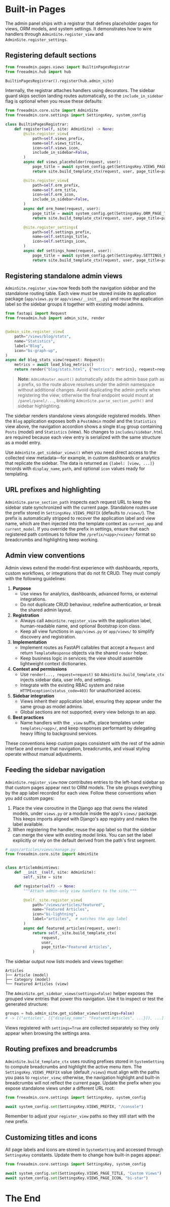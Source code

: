 # Built-in Pages

The admin panel ships with a registrar that defines placeholder pages for views, ORM models, and system settings.
It demonstrates how to wire handlers through `AdminSite.register_view` and `AdminSite.register_settings`.

## Registering default sections

```python
from freeadmin.pages.views import BuiltinPagesRegistrar
from freeadmin.hub import hub

BuiltinPagesRegistrar().register(hub.admin_site)
```

Internally, the registrar attaches handlers using decorators. The sidebar guard
skips section landing routes automatically, so the `include_in_sidebar` flag is
optional when you reuse these defaults:

```python
from freeadmin.core.site import AdminSite
from freeadmin.core.settings import SettingsKey, system_config

class BuiltinPagesRegistrar:
    def register(self, site: AdminSite) -> None:
        @site.register_view(
            path=self.views_prefix,
            name=self.views_title,
            icon=self.views_icon,
            include_in_sidebar=False,
        )
        async def views_placeholder(request, user):
            page_title = await system_config.get(SettingsKey.VIEWS_PAGE_TITLE)
            return site.build_template_ctx(request, user, page_title=page_title)

        @site.register_view(
            path=self.orm_prefix,
            name=self.orm_title,
            icon=self.orm_icon,
            include_in_sidebar=False,
        )
        async def orm_home(request, user):
            page_title = await system_config.get(SettingsKey.ORM_PAGE_TITLE)
            return site.build_template_ctx(request, user, page_title=page_title, is_settings=False)

        @site.register_settings(
            path=self.settings_prefix,
            name=self.settings_title,
            icon=self.settings_icon,
        )
        async def settings_home(request, user):
            page_title = await system_config.get(SettingsKey.SETTINGS_PAGE_TITLE)
            return site.build_template_ctx(request, user, page_title=page_title, is_settings=True)
```

## Registering standalone admin views

`AdminSite.register_view` now feeds both the navigation sidebar and the standalone routing table. Each view must be stored inside its
application package (`app/views.py` or `app/views/__init__.py`) and reuse the application label so the sidebar groups it together with
existing model admins.

```python
from fastapi import Request
from freeadmin.hub import admin_site, render


@admin_site.register_view(
    path="/views/blog/stats",
    name="Statistics",
    label="Blog",
    icon="bi-graph-up",
)
async def blog_stats_view(request: Request):
    metrics = await load_blog_metrics()
    return render("blog/stats.html", {"metrics": metrics}, request=request)
```

> **Note:** `AdminRouter.mount()` automatically adds the admin base path as a prefix,
> so the route above resolves under the admin namespace without additional changes. Avoid
> duplicating the admin prefix when registering the view; otherwise the final endpoint would
> mount at `/panel/panel/...`, breaking `AdminSite.parse_section_path()` and sidebar
> highlighting.

The sidebar renders standalone views alongside registered models. When the `Blog` application exposes both a `PostAdmin` model and the
`Statistics` view above, the navigation accordion shows a single `Blog` group containing `Posts` (model) and `Statistics` (view). No
changes to `includes/sidebar.html` are required because each view entry is serialized with the same structure as a model entry.

Use `AdminSite.get_sidebar_views()` when you need direct access to the collected view metadata—for example, in custom dashboards or
analytics that replicate the sidebar. The data is returned as `{label: [view, ...]}` records with `display_name`, `path`, and optional
`icon` values ready for templating.

## URL prefixes and highlighting

`AdminSite.parse_section_path` inspects each request URL to keep the sidebar state synchronized with the current page. Standalone routes
use the prefix stored in `SettingsKey.VIEWS_PREFIX` (defaults to `/views/`). The prefix is automatically stripped to recover the
application label and view name, which are then injected into the template context as `current_app` and `current_model`. If you override
the prefix in settings, ensure that each registered path continues to follow the `/prefix/<app>/<view>/` format so breadcrumbs and
highlighting keep working.

## Admin view conventions

Admin views extend the model-first experience with dashboards, reports, custom workflows, or integrations that do not fit CRUD. They
must comply with the following guidelines:

1. **Purpose**
   * Use views for analytics, dashboards, advanced forms, or external integrations.
   * Do not duplicate CRUD behaviour, redefine authentication, or break the shared admin layout.
2. **Registration**
   * Always call `AdminSite.register_view` with the application label, human-readable name, and optional Bootstrap icon class.
   * Keep all view functions in `app/views.py` or `app/views/` to simplify discovery and registration.
3. **Implementation**
   * Implement routes as FastAPI callables that accept a `Request` and return `TemplateResponse` objects via the shared `render` helper.
   * Keep business logic in services; the view should assemble lightweight context dictionaries.
4. **Context and permissions**
   * Use `render(..., request=request)` so `AdminSite.build_template_ctx` injects sidebar data, user info, and settings.
   * Integrate with the existing RBAC system and raise `HTTPException(status_code=403)` for unauthorized access.
5. **Sidebar integration**
   * Views inherit their application label, ensuring they appear under the same group as model admins.
   * Global sections are not supported; every view belongs to an app.
6. **Best practices**
   * Name handlers with the `_view` suffix, place templates under `templates/<app>/`, and keep responses performant by delegating heavy
     lifting to background services.

These conventions keep custom pages consistent with the rest of the admin interface and ensure that navigation, breadcrumbs, and visual
styling operate without manual adjustments.

## Feeding the sidebar navigation

`AdminSite.register_view` now contributes entries to the left-hand sidebar so
that custom pages appear next to ORM models. The site groups everything by the
app label recorded for each view. Follow these conventions when you add custom
pages:

1. Place the view coroutine in the Django app that owns the related models,
   under `views.py` or a module inside the app's `views/` package. This keeps
   imports aligned with Django's app registry and makes the label available.
2. When registering the handler, reuse the app label so that the sidebar can
   merge the view with existing model links. You can set the label explicitly
   or rely on the default derived from the path's first segment.

```python
# apps/articles/views/manage.py
from freeadmin.core.site import AdminSite


class ArticleAdminViews:
    def __init__(self, site: AdminSite):
        self._site = site

    def register(self) -> None:
        """Attach admin-only view handlers to the site."""

        @self._site.register_view(
            path="/views/articles/featured",
            name="Featured Articles",
            icon="bi-lightning",
            label="articles",  # matches the app label
        )
        async def featured_articles(request, user):
            return self._site.build_template_ctx(
                request,
                user,
                page_title="Featured Articles",
            )
```

The sidebar output now lists models and views together:

```
Articles
├── Article (model)
├── Category (model)
└── Featured Articles (view)
```

The `AdminSite.get_sidebar_views(settings=False)` helper exposes the grouped
view entries that power this navigation. Use it to inspect or test the
generated structure:

```python
groups = hub.admin_site.get_sidebar_views(settings=False)
# -> [("articles", [{"display_name": "Featured Articles", ...}]), ...]
```

Views registered with `settings=True` are collected separately so they only
appear when browsing the settings area.

## Routing prefixes and breadcrumbs

`AdminSite.build_template_ctx` uses routing prefixes stored in
`SystemSetting` to compute breadcrumbs and highlight the active menu item.
The `SettingsKey.VIEWS_PREFIX` value (default `/views`) must align with the
paths you pass to `register_view`; otherwise, the navigation highlight and
built-in breadcrumbs will not reflect the current page. Update the prefix when
you expose standalone views under a different URL root:

```python
from freeadmin.core.settings import SettingsKey, system_config

await system_config.set(SettingsKey.VIEWS_PREFIX, "/console")
```

Remember to adjust your `register_view` paths so they still start with the new
prefix.

## Customizing titles and icons

All page labels and icons are stored in `SystemSetting` and accessed through `SettingsKey` constants. Update them to change how built-in pages appear:

```python
from freeadmin.core.settings import SettingsKey, system_config

await system_config.set(SettingsKey.VIEWS_PAGE_TITLE, "Custom Views")
await system_config.set(SettingsKey.VIEWS_PAGE_ICON, "bi-star")
```

# The End

